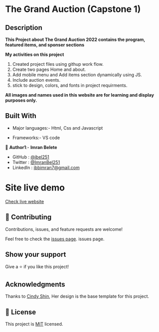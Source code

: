 # The Grand Auction (Capstone 1)

## Description
**This Project about The Grand Auction 2022 contains the program, featured items, and sponser sections**

  **My activities on this project**

  1. Created project files using githup work flow.
  2. Create two pages Home and about.
  3. Add mobile menu and Add items section dynamically using JS.
  4. Include auction events.
  5. stick to design, colors, and fonts in project requirments.
  
  **All images and names used in this website are for learning and display purposes only.**

## Built With

- Major languages:- Html, Css and Javascript

- Frameworks:- VS code

👤 **Author1**:- **Imran Belete**

- GitHub : [@ibel251](https://github.com/githubhandle)
- Twitter : [@ImranBel251](https://twitter.com/twitterhandle)
- LinkedIn : [ibbimran7@gmail.com](https://linkedin.com/in/linkedinhandle)

# Site live demo
[Check live website](https://ibel251.github.io/grand-auction/)

## 🤝 Contributing

Contributions, issues, and feature requests are welcome!

Feel free to check the [issues page](../../issues/). issues page. 


## Show your support

Give a ⭐️ if you like this project!



## Acknowledgments

Thanks to [Cindy Shin](https://www.behance.net/adagio07), Her design is the base template for this project.



## 📝 License

This project is [MIT](./MIT.md) licensed.
